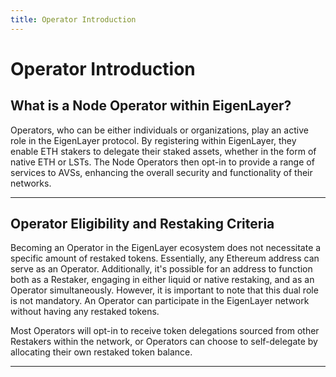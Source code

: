```yaml
---
title: Operator Introduction
---
```


# Operator Introduction

## What is a Node Operator within EigenLayer?

Operators, who can be either individuals or organizations, play an active role in the EigenLayer protocol. By registering within EigenLayer, they enable ETH stakers to delegate their staked assets, whether in the form of native ETH or LSTs. The Node Operators then opt-in to provide a range of services to AVSs, enhancing the overall security and functionality of their networks.

---

## Operator Eligibility and Restaking Criteria

Becoming an Operator in the EigenLayer ecosystem does not necessitate a specific amount of restaked tokens. Essentially, any Ethereum address can serve as an Operator. Additionally, it's possible for an address to function both as a Restaker, engaging in either liquid or native restaking, and as an Operator simultaneously. However, it is important to note that this dual role is not mandatory. An Operator can participate in the EigenLayer network without having any restaked tokens.

Most Operators will opt-in to receive token delegations sourced from other Restakers within the network, or Operators can choose to self-delegate by allocating their own restaked token balance.

---
